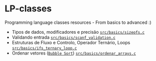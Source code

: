 # LP-classes
Programming language classes resources - From basics to advanced :)

- Tipos de dados, modificadores e precisão [`src/basics/sizeofs.c`](https://github.com/tgvp/LP-classes/blob/main/src/basics/sizeofs.c)
- Validando entrada [`src/basics/scanf_validation.c`](https://github.com/tgvp/LP-classes/blob/main/src/basics/scanf_validation.c)
- Estruturas de Fluxo e Controlo, Operador Ternário, Loops [`src/basics/ifs_ternary_loop.c`](https://github.com/tgvp/LP-classes/blob/main/src/basics/ifs_ternary_loop.c)
- Ordenar vetores ([`Bubble Sort`](https://pt.wikipedia.org/wiki/Bubble_sort)) [`src/basics/ordenar_arrays.c`](https://github.com/tgvp/LP-classes/blob/main/src/basics/ordenar_arrays.c)

